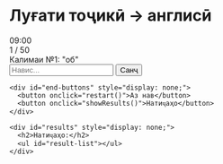 <!DOCTYPE html>
<html lang="tg">
<head>
  <meta charset="UTF-8">
  <meta name="viewport" content="width=device-width, initial-scale=1.0">
  <title>Луғат</title>
  <link rel="stylesheet" href="style.css">
</head>
<body>
  <div class="container">
    <h1>Луғати тоҷикӣ → англисӣ</h1>
    <div id="timer">09:00</div>
    <div id="counter">1 / 50</div>
    <div id="question">Калимаи №1: "об"</div>
    <input type="text" id="answer" placeholder="Навис...">
    <button onclick="checkAnswer()">Санҷ</button>

    <div id="end-buttons" style="display: none;">
      <button onclick="restart()">Аз нав</button>
      <button onclick="showResults()">Натиҷаҳо</button>
    </div>

    <div id="results" style="display: none;">
      <h2>Натиҷаҳо:</h2>
      <ul id="result-list"></ul>
    </div>
  </div>
  <script src="script.js"></script>
</body>
</html>

